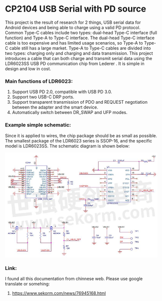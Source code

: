 # CP2104 USB Serial with PD source

This project is the result of research for 2 things, USB serial data for Android devices and being able to charge using a valid PD protocol. Common Type-C cables include two types: dual-head Type-C interface (full function) and Type-A to Type-C interface. The dual-head Type-C interface cable is too expensive and has limited usage scenarios, so Type-A to Type-C cable still has a large market. Type-A to Type-C cables are divided into two types: charging only and charging and data transmission. This project introduces a cable that can both charge and transmit serial data using the LDR6023SS USB PD communication chip from Lederer . It is simple in design and low in cost.

### Main functions of LDR6023:

1. Support USB PD 2.0, compatible with USB PD 3.0.
2. Support two USB-C DRP ports.
3. Support transparent transmission of PDO and REQUEST negotiation between the adapter and the smart device.
4. Automatically switch between DR_SWAP and UFP modes.

### Example simple schematic:

Since it is applied to wires, the chip package should be as small as possible. The smallest package of the LDR6023 series is SSOP-16, and the specific model is LDR6023SS. The schematic diagram is shown below:

![](Doc/pd-sch.jpg)

### Link:

I found all this documentation from chinnese web. Please use google translate or somehing: 

1. https://www.sekorm.com/news/76945168.html
